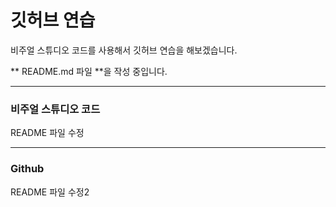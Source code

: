 # 깃허브 연습

비주얼 스튜디오 코드를 사용해서 깃허브 연습을 해보겠습니다.

** README.md 파일 **을 작성 중입니다.

--------------

### 비주얼 스튜디오 코드

README 파일 수정

--------------

### Github

README 파일 수정2
